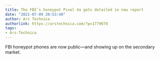 ```yaml
---
title: The FBI’s honeypot Pixel 4a gets detailed in new report
date: "2021-07-09 20:53:40"
author: Ars Technica
authorlink: https://arstechnica.com/?p=1779078
tags:
- Ars-Technica
---
```

FBI honeypot phones are now public—and showing up on the secondary market.